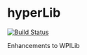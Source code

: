 # hyperLib

[![Build Status](https://travis-ci.org/teamhyper/hyperLib.svg?branch=master)](https://travis-ci.org/teamhyper/hyperLib)

Enhancements to WPILib
